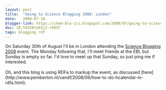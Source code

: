 ```yaml
---
layout: post
title:  "Going to Science Blogging 2008: London"
date:   2008-07-10
blogger-link: https://chem-bla-ics.blogspot.com/2008/07/going-to-science-blogging-2008-london.html
doi: 10.59350/e63j2-r6057
tags: blogging rdf
---
```


<div typeof="event:Vevent" xmlns:event="http://www.w3.org/2002/12/cal#">On <span property="event:dtstart" content="2008-08-30">Saturday 30th of August</span>
I'll be in <span property="event:location">London</span> attending the <a href="http://network.nature.com/forum/sciblog2008" property="event:summary">Science Blogging 2008</a>
event. The Monday following that, I'll meet friends at the EBI, but Sunday is empty so far. I'd love to meet up that Sunday, so just ping me if interested.</div> <br />
Oh, and this blog is using RDFa to markup the event, as discussed [here](http://www.pemberton.nl/vandf/2008/06/how-to-do-hcalendar-in-rdfa.html).
